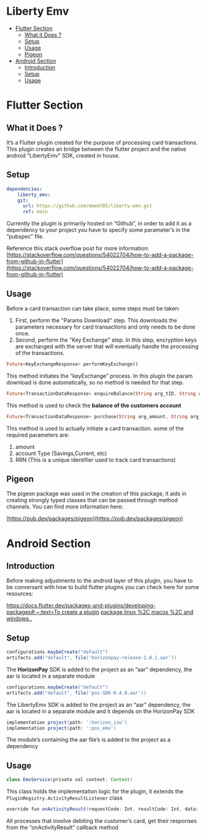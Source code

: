 # Liberty Emv

- [Flutter Section](#flutter-section)
  * [What it Does ?](#what-it-does--)
  * [Setup](#setup)
  * [Usage](#usage)
  * [Pigeon](#pigeon)
- [Android Section](#android-section)
  * [Introduction](#introduction)
  * [Setup](#setup-1)
  * [Usage](#usage-1)

# Flutter Section

## What it Does ?

It’s a Flutter plugin created for the purpose of processing card transactions. This plugin creates an bridge between the flutter project and  the  native android “LibertyEmv” SDK, created in house. 

## Setup

```yaml
dependencies:
	liberty_emv:
    git:
      url: https://github.com/emem785/liberty-emv.git
      ref: main
```

Currently the plugin is primarily hosted on “Github”, in order to add it as a dependency to your project you have to specify some parameter’s in the “pubspec” file.

Reference this stack overflow post for more information: [https://stackoverflow.com/questions/54022704/how-to-add-a-package-from-github-in-flutter](https://stackoverflow.com/questions/54022704/how-to-add-a-package-from-github-in-flutter)

## Usage

Before a card transaction can take place, some steps must be taken:

1. First, perform the "Params Download" step. This downloads the parameters necessary for card transactions and only needs to be done once.
2. Second, perform the "Key Exchange" step. In this step, encryption keys are exchanged with the server that will eventually handle the processing of the transactions.

```dart
Future<KeyExchangeResponse> performKeyExchange()
```

This method initiates the “keyExchange” process. In this plugin the param download is done automatically, so no method is needed for that step.

```dart
Future<TransactionDataResponse> enquireBalance(String arg_tID, String arg_accountType, String arg_rrn) 
```

This method is used to check the **balance of the customers account**

```dart
Future<TransactionDataResponse> purchase(String arg_amount, String arg_accountType, String arg_rrn) async {
```

This method is used to actually initiate a card transaction. some of the required parameters are:

1. amount 
2. account Type (Savings,Current, etc)
3. RRN (This is a unique identifier used to track card transactions)

## Pigeon

The pigeon package was used in the creation of this package, it aids in creating strongly typed classes that can be passed through method channels. You can find more information here:

[https://pub.dev/packages/pigeon](https://pub.dev/packages/pigeon)

# Android Section

## Introduction

Before making adjustments to the android layer of this plugin, you have to be conversant with how to build flutter plugins you can check here for some resources:

[https://docs.flutter.dev/packages-and-plugins/developing-packages#:~:text=To create a plugin](https://docs.flutter.dev/packages-and-plugins/developing-packages#:~:text=To%20create%20a%20plugin%20package,linux%20%2C%20macos%20%2C%20and%20windows%20) [package,linux %2C macos %2C and windows .](https://docs.flutter.dev/packages-and-plugins/developing-packages)

## Setup

```groovy
configurations.maybeCreate("default")
artifacts.add("default", file('horizonpay-release-1.0.1.aar'))
```

The  **HorizonPay** SDK is added to the project as an “aar” dependency, the aar is located in a separate module 

```groovy
configurations.maybeCreate("default")
artifacts.add("default", file('pos-SDK-0.4.0.aar'))
```

The LibertyEmv SDK is added to the project as an “aar” dependency, the aar is located in a separate module and it depends on the HorizonPay SDK

```groovy
implementation project(path: ':horizon_isw')
implementation project(path: ':pos_emv')
```

The module’s containing the aar file’s is added to the project as a dependency

## Usage

```groovy
class EmvService(private val context: Context)
```

This class holds the implementation logic for the plugin, it extends the `PluginRegistry.ActivityResultListener` class

```groovy
override fun onActivityResult(requestCode: Int, resultCode: Int, data: Intent?): Boolean 
```

All processes that involve debiting the customer’s card, get their responses from the “onActivityResult” callback method